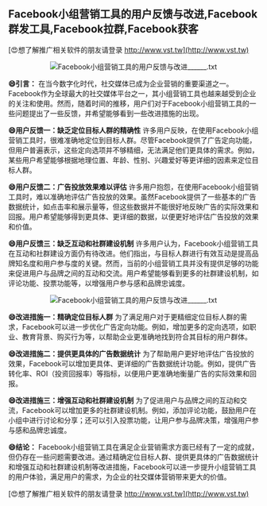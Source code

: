 ## **Facebook小组营销工具的用户反馈与改进,Facebook群发工具,Facebook拉群,Facebook获客**

[😍想了解推广相关软件的朋友请登录 http://www.vst.tw](http://www.vst.tw)

 <center><img src="https://vst.tw/MP4/tuiguang/png/1.png" alt="Facebook小组营销工具的用户反馈与改进______.txt"></center>

**😄引言：**
在当今数字化时代，社交媒体已成为企业营销的重要渠道之一。Facebook作为全球最大的社交媒体平台之一，其小组营销工具也越来越受到企业的关注和使用。然而，随着时间的推移，用户们对于Facebook小组营销工具的一些问题提出了一些反馈，并希望能够看到一些改进措施的出现。

**😄用户反馈一：缺乏定位目标人群的精确性**
许多用户反映，在使用Facebook小组营销工具时，很难准确地定位到目标人群。尽管Facebook提供了广告定向功能，但用户普遍表示，这些定向选项并不够精细，无法满足他们更具体的需求。例如，某些用户希望能够根据地理位置、年龄、性别、兴趣爱好等更详细的因素来定位目标人群。

**😄用户反馈二：广告投放效果难以评估**
许多用户抱怨，在使用Facebook小组营销工具时，难以准确地评估广告投放的效果。虽然Facebook提供了一些基本的广告数据统计，如点击率和展示量等，但这些数据并不能很好地反映广告的实际效果和回报。用户希望能够得到更具体、更详细的数据，以便更好地评估广告投放的效果和价值。

**😄用户反馈三：缺乏互动和社群建设机制**
许多用户认为，Facebook小组营销工具在互动和社群建设方面仍有待改进。他们指出，与目标人群进行有效互动是提高品牌知名度和用户参与度的关键。然而，当前的小组营销工具并没有提供足够的功能来促进用户与品牌之间的互动和交流。用户希望能够看到更多的社群建设机制，如评论功能、投票功能等，以增强用户参与感和品牌忠诚度。

 <center><img src="https://vst.tw/MP4/tuiguang/png/7.png" alt="Facebook小组营销工具的用户反馈与改进______.txt"></center>

**😄改进措施一：精确定位目标人群**
为了满足用户对于更精细定位目标人群的需求，Facebook可以进一步优化广告定向功能。例如，增加更多的定向选项，如职业、教育背景、购买行为等，以帮助企业更准确地找到符合其目标的用户群体。

**😄改进措施二：提供更具体的广告数据统计**
为了帮助用户更好地评估广告投放的效果，Facebook可以增加更具体、更详细的广告数据统计功能。例如，提供广告转化率、ROI（投资回报率）等指标，以便用户更准确地衡量广告的实际效果和回报。

**😄改进措施三：增强互动和社群建设机制**
为了促进用户与品牌之间的互动和交流，Facebook可以增加更多的社群建设机制。例如，添加评论功能，鼓励用户在小组中进行讨论和分享；还可以引入投票功能，让用户参与品牌决策，增强用户参与感和品牌忠诚度。

**😄结论：**
Facebook小组营销工具在满足企业营销需求方面已经有了一定的成就，但仍存在一些问题需要改进。通过精确定位目标人群、提供更具体的广告数据统计和增强互动和社群建设机制等改进措施，Facebook可以进一步提升小组营销工具的用户体验，满足用户的需求，为企业的社交媒体营销带来更大的价值。

[😍想了解推广相关软件的朋友请登录 http://www.vst.tw](http://www.vst.tw)



